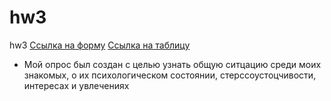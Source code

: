 # hw3
hw3
[Ссылка на форму](https://docs.google.com/forms/d/1JopK9fqaUCIc6ftxmqCzMIigfPlx8AcTqvBfVS6PWrA/edit)
[Ссылка на таблицу](https://docs.google.com/spreadsheets/d/13a6LoiwaczkCAb0uL5XoHJzVN_Ov5V0FVRmkJ76ZLb8/edit#gid=281604025)
* Мой опрос был создан с целью узнать общую ситцацию среди моих знакомых, о их психологическом состоянии, стерссоустоцчивости, интересах и увлечениях
